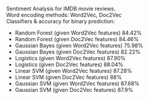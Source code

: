 Sentiment Analysis for IMDB movie reviews.<br />
Word encoding methods: Word2Vec, Doc2Vec <br />
Classifiers & accuracy for binary prediction:<br />
 * Random Forest (given Word2Vec features) 84.42% <br />
 * Random Forest (given Doc2Vec features) 84.46% <br />
 * Gaussian Bayes (given Word2Vec features) 75.98% <br />
 * Gaussian Bayes (given Doc2Vec features) 82.22% <br />
 * Logistics (given Word2Vec features) 87.90% <br />
 * Logistics (given Doc2Vec features) 88.04% <br />
 * Linear SVM (given Word2Vec features) 87.28% <br />
 * Linear SVM (given Doc2Vec features) 88% <br />
 * Gaussian SVM (given Word2Vec features) 87.68% <br />
 * Gaussian SVM (given Doc2Vec features) 87.9%<br />

